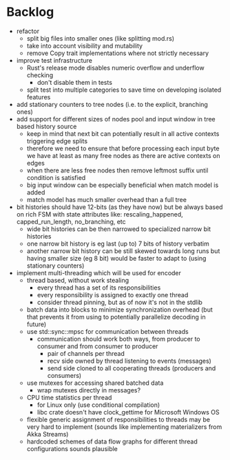# Backlog

- refactor
  - split big files into smaller ones (like splitting mod.rs)
  - take into account visibility and mutability
  - remove Copy trait implementations where not strictly necessary
- improve test infrastructure
  - Rust's release mode disables numeric overflow and underflow checking
    - don't disable them in tests
  - split test into multiple categories to save time on developing isolated
    features
- add stationary counters to tree nodes (i.e. to the explicit, branching ones)
- add support for different sizes of nodes pool and input window in tree based
  history source
  - keep in mind that next bit can potentially result in all active contexts
    triggering edge splits
  - therefore we need to ensure that before processing each input byte we have
    at least as many free nodes as there are active contexts on edges
  - when there are less free nodes then remove leftmost suffix until condition
    is satisfied
  - big input window can be especially beneficial when match model is added
  - match model has much smaller overhead than a full tree
- bit histories should have 12-bits (as they have now) but be always based
  on rich FSM with state attributes like: rescaling_happened, capped_run_length, 
  no_branching, etc
  - wide bit histories can be then narrowed to specialized narrow bit histories
  - one narrow bit history is eg last (up to) 7 bits of history verbatim
  - another narrow bit history can be still skewed towards long runs but having
    smaller size (eg 8 bit) would be faster to adapt to (using stationary
    counters)
- implement multi-threading which will be used for encoder
  - thread based, without work stealing
    - every thread has a set of its responsibilities
    - every responsibility is assigned to exactly one thread
    - consider thread pinning, but as of now it's not in the stdlib
  - batch data into blocks to minimize synchronization overhead
    (but that prevents it from using to potentially parallelize decoding in 
    future)
  - use std::sync::mpsc for communication between threads
    - communication should work both ways, from producer to consumer and
      from consumer to producer
      - pair of channels per thread
      - recv side owned by thread listening to events (messages)
      - send side cloned to all cooperating threads (producers and consumers)
  - use mutexes for accessing shared batched data
    - wrap mutexes directly in messages?
  - CPU time statistics per thread
    - for Linux only (use conditional compilation)
    - libc crate doesn't have clock_gettime for Microsoft Windows OS
  - flexible generic assignment of responsibilities to threads may be very hard
    to implement (sounds like implementing materializers from Akka Streams)
  - hardcoded schemes of data flow graphs for different thread configurations
    sounds plausible
